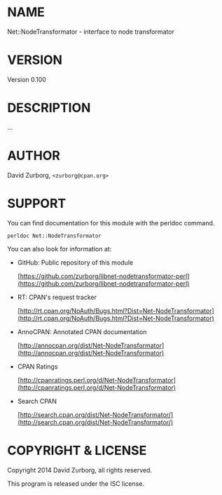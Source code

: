 # NAME

Net::NodeTransformator - interface to node transformator

# VERSION

Version 0.100

# DESCRIPTION

...

# AUTHOR

David Zurborg, `<zurborg@cpan.org>`

# SUPPORT

You can find documentation for this module with the perldoc command.

    perldoc Net::NodeTransformator

You can also look for information at:

- GitHub: Public repository of this module

    [https://github.com/zurborg/libnet-nodetransformator-perl](https://github.com/zurborg/libnet-nodetransformator-perl)

- RT: CPAN's request tracker

    [http://rt.cpan.org/NoAuth/Bugs.html?Dist=Net-NodeTransformator](http://rt.cpan.org/NoAuth/Bugs.html?Dist=Net-NodeTransformator)

- AnnoCPAN: Annotated CPAN documentation

    [http://annocpan.org/dist/Net-NodeTransformator](http://annocpan.org/dist/Net-NodeTransformator)

- CPAN Ratings

    [http://cpanratings.perl.org/d/Net-NodeTransformator](http://cpanratings.perl.org/d/Net-NodeTransformator)

- Search CPAN

    [http://search.cpan.org/dist/Net-NodeTransformator/](http://search.cpan.org/dist/Net-NodeTransformator/)

# COPYRIGHT & LICENSE

Copyright 2014 David Zurborg, all rights reserved.

This program is released under the ISC license.
